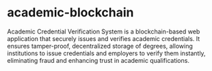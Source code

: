 # academic-blockchain
Academic Credential Verification System is a blockchain-based web application that securely issues and verifies academic credentials. It ensures tamper-proof, decentralized storage of degrees, allowing institutions to issue credentials and employers to verify them instantly, eliminating fraud and enhancing trust in academic qualifications. 
